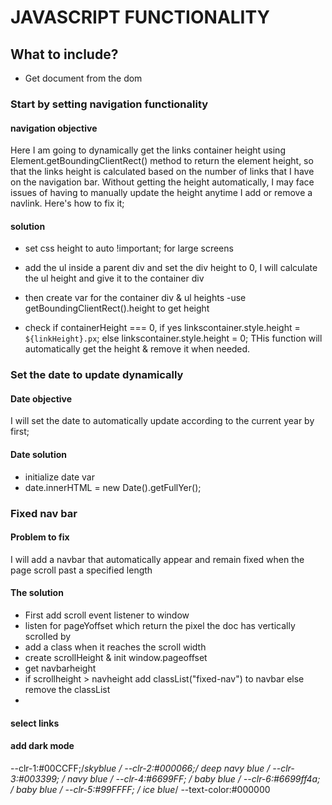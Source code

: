 # JAVASCRIPT FUNCTIONALITY

## What to include?

- Get document from the dom

### Start by setting navigation functionality

#### navigation objective

Here I am going to dynamically get the links container height using Element.getBoundingClientRect() method to return the element height, so that the links height is calculated based on the number of links that I have on the navigation bar. Without getting the height automatically, I may face issues of having to manually update the height anytime I add or remove a navlink. Here's how to fix it;

#### solution

- set css height to auto !important; for large screens

- add the ul inside a parent div and set the div height to 0, I will calculate the ul height and give it to the container div
- then create var for the container div & ul heights
-use getBoundingClientRect().height to get height
- check if containerHeight === 0, if yes linkscontainer.style.height = `${linkHeight}.px`; else 
linkscontainer.style.height = 0;
THis function will automatically get the height & remove it when needed.

### Set the date to update dynamically

#### Date objective

 I will set the date to automatically update according to the current year by first;

#### Date solution

- initialize date var
- date.innerHTML = new Date().getFullYer();

### Fixed nav bar

#### Problem to fix

I will add a navbar that automatically appear and remain fixed when the page scroll past a specified length

#### The solution

- First add scroll event listener to window
- listen for pageYoffset which return the pixel the doc has vertically scrolled by
- add a class when it reaches the scroll width
- create scrollHeight & init window.pageoffset
- get navbarheight
- if scrollheight > navheight add classList("fixed-nav") to navbar else remove the classList
-

#### select links

#### add dark mode

 --clr-1:#00CCFF;/*skyblue */
  --clr-2:#000066;/* deep navy blue */
  --clr-3:#003399; /* navy blue */
  --clr-4:#6699FF; /* baby blue */
  --clr-6:#6699ff4a; /* baby blue */
  --clr-5:#99FFFF; /* ice blue*/
  --text-color:#000000
  